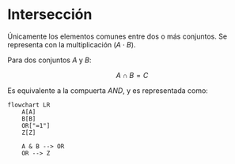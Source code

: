 # Intersección

Únicamente los elementos comunes entre dos o más conjuntos. Se representa con la multiplicación ($A \cdot B$).

Para dos conjuntos $A$ y $B$:

$$
A \cap B = C
$$

Es equivalente a la compuerta *AND*, y es representada como:

```mermaid
flowchart LR
    A[A]
    B[B]
    OR["=1"]
    Z[Z]

    A & B --> OR
    OR --> Z
```
